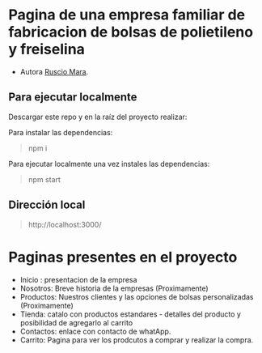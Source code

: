 # Pagina de una empresa familiar de fabricacion de bolsas de polietileno y freiselina

- Autora [Ruscio Mara](https://github.com/maraRuscio).

## Para ejecutar localmente

Descargar este repo y en la raíz del proyecto realizar:

Para instalar las dependencias:
> npm i

Para ejecutar localmente una vez instales las dependencias:
> npm start

## Dirección local
> http://localhost:3000/

# Paginas presentes en el proyecto

 - Inicio : presentacion de la empresa
 - Nosotros: Breve historia de la empresas (Proximamente) 
 - Productos: Nuestros clientes y las opciones de bolsas personalizadas (Proximamente)
 - Tienda: catalo con productos estandares
           - detalles del producto y posibilidad de agregarlo al carrito 
 - Contactos: enlace con contacto de whatApp.
 - Carrito: Pagina para ver los prodcutos a comprar y realizar la compra. 

